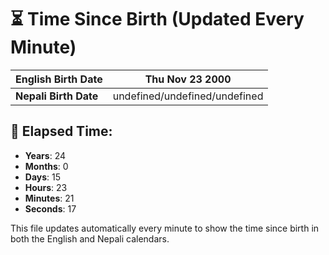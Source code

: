 # ⏳ Time Since Birth (Updated Every Minute)

| **English Birth Date** | Thu Nov 23 2000 |
|------------------------|-------------------------------------|
| **Nepali Birth Date**  | undefined/undefined/undefined                  |

## 📅 Elapsed Time:

- **Years**: 24
- **Months**: 0
- **Days**: 15
- **Hours**: 23
- **Minutes**: 21
- **Seconds**: 17

This file updates automatically every minute to show the time since birth in both the English and Nepali calendars.